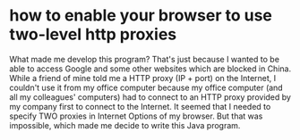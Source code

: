 # how to enable your browser to use two-level http proxies

What made me develop this program?
That's just because I wanted to be able to access Google and some other websites which are blocked in China. 
While a friend of mine told me a HTTP proxy (IP + port) on the Internet, I couldn't use it from my office computer 
because my office computer (and all my colleagues' computers) had to connect to an HTTP proxy provided by my company first to 
connect to the Internet. It seemed that I needed to specify TWO proxies in Internet Options of my browser. But that was impossible,
which made me decide to write this Java program.
